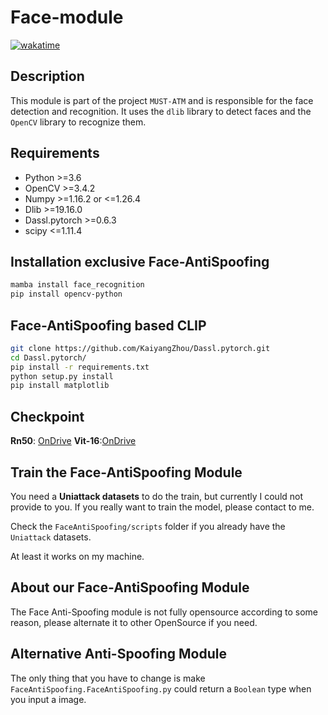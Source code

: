 # Face-module
[![wakatime](https://wakatime.com/badge/user/5cfddb9c-d0f0-4d5b-bf41-13cc6c3aeccd/project/ded00d1e-3852-40f9-9b8d-1d9cb720db69.svg)](https://wakatime.com/badge/user/5cfddb9c-d0f0-4d5b-bf41-13cc6c3aeccd/project/ded00d1e-3852-40f9-9b8d-1d9cb720db69)

## Description
This module is part of the project `MUST-ATM` and is responsible for the face detection and recognition. It uses the `dlib` library to detect faces and the `OpenCV` library to recognize them.

## Requirements
- Python >=3.6
- OpenCV >=3.4.2
- Numpy >=1.16.2 or <=1.26.4
- Dlib >=19.16.0
- Dassl.pytorch >=0.6.3
- scipy <=1.11.4
## Installation exclusive Face-AntiSpoofing

```bash
mamba install face_recognition
pip install opencv-python
```
## Face-AntiSpoofing based CLIP
```bash
git clone https://github.com/KaiyangZhou/Dassl.pytorch.git
cd Dassl.pytorch/
pip install -r requirements.txt
python setup.py install
pip install matplotlib
```
## Checkpoint

 **Rn50**: [OnDrive](https://1drv.ms/u/c/3e4ad39ec12f7a33/Ea23JGPiYbBGlQ26Xv2JQzMByGAq5QHF1t-9ubWvKkP7Cg?e=e8dVIf)
 **Vit-16**:[OnDrive](https://studentmust-my.sharepoint.com/:u:/g/personal/1220026920_student_must_edu_mo/EZid5Fsa0h5JgXvPE5ER36gBVMOJClhqVLVx7m1DVa7iXQ?e=0Uc0zy)
## Train the Face-AntiSpoofing Module
You need a **Uniattack datasets** to do the train, but currently I could not provide to you.
If you really want to train the model, please contact to me.

Check the ```FaceAntiSpoofing/scripts``` folder if you already have the ```Uniattack``` datasets.

At least it works on my machine.

## About our Face-AntiSpoofing Module
The Face Anti-Spoofing module is not fully opensource according to some reason, please alternate it to other OpenSource if you need.

## Alternative Anti-Spoofing Module
The only thing that you have to change is make ```FaceAntiSpoofing.FaceAntiSpoofing.py``` could return a ```Boolean``` type when you input a image.
